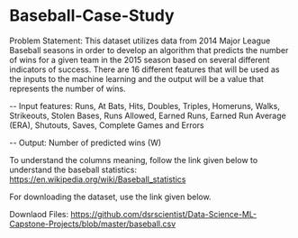 # Baseball-Case-Study
Problem Statement:
This dataset utilizes data from 2014 Major League Baseball seasons in order to develop an algorithm that predicts the number of wins for a given team in the 2015 season based on several different indicators of success. There are 16 different features that will be used as the inputs to the machine learning and the output will be a value that represents the number of wins. 

-- Input features: Runs, At Bats, Hits, Doubles, Triples, Homeruns, Walks, Strikeouts, Stolen Bases, Runs Allowed, Earned Runs, Earned Run Average (ERA), Shutouts, Saves, Complete Games and Errors

-- Output: Number of predicted wins (W)

To understand the columns meaning, follow the link given below to understand the baseball statistics: https://en.wikipedia.org/wiki/Baseball_statistics

For downloading the dataset, use the link given below. 

Downlaod Files:
https://github.com/dsrscientist/Data-Science-ML-Capstone-Projects/blob/master/baseball.csv

